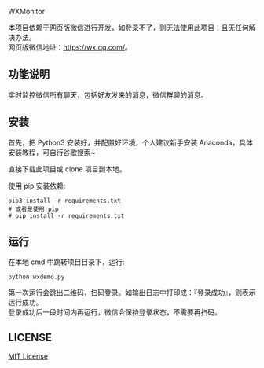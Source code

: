 WXMonitor
 
本项目依赖于网页版微信进行开发，如登录不了，则无法使用此项目；且无任何解决办法。    
网页版微信地址：<https://wx.qq.com/>。 

## 功能说明

实时监控微信所有聊天，包括好友发来的消息，微信群聊的消息。

## 安装
首先，把 Python3 安装好，并配置好环境，个人建议新手安装 Anaconda，具体安装教程，可自行谷歌搜索~  


直接下载此项目或 clone 项目到本地。  

使用 pip 安装依赖:

```
pip3 install -r requirements.txt
# 或者是使用 pip
# pip install -r requirements.txt
```

## 运行

在本地 cmd 中跳转项目目录下，运行:  

```
python wxdemo.py
```

第一次运行会跳出二维码，扫码登录。如输出日志中打印成：『登录成功』，则表示运行成功。  
登录成功后一段时间内再运行，微信会保持登录状态，不需要再扫码。 


## LICENSE
[MIT License](https://github.com/sfyc23/EverydayWechat/blob/master/LICENSE)
